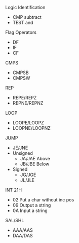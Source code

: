 
Logic Identification
- CMP subtract
- TEST and

Flag Operators
- DF
- IF
- CF

CMPS
- CMPSB
- CMPSW

REP
- REPE/REPZ
- REPNE/REPNZ

LOOP
- LOOPE/LOOPZ
- LOOPNE/LOOPNZ

JUMP
- JE/JNE
- Unsigned
  - JA/JAE Above
  - JB/JBE Below
- Signed
  - JG/JGE
  - JL/JLE

INT 21H
- 02 Put a char without inc pos
- 09 Output a string
- 0A Input a string

SAL/SHL

- AAA/AAS
- DAA/DAS



